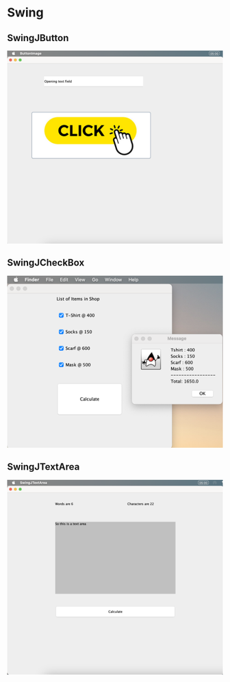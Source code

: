 # Swing

## SwingJButton
![Screenshot](https://github.com/PreetikaPrakash/AdvanceJava/blob/4506f7234c217176c470cd094a0ad6bd86e8b21f/JButton/screenshot/Screenshot%202022-12-09%20at%2015.59.07.png)

## SwingJCheckBox
![Screenshot](https://github.com/PreetikaPrakash/AdvanceJava/blob/8e4583a3237cc2e02ba10c7a77fd66cc6cc3016c/SwingJCheckBox/screenshot/Screenshot%202022-12-10%20at%2003.44.57.png)

## SwingJTextArea
![Screenshot](https://github.com/PreetikaPrakash/AdvanceJava/blob/8134452e1f6e81fef3f5cdaed62e4a12d02ce126/SwingJTextArea/screenshot/Screenshot%202022-12-10%20at%2001.18.54.png)

